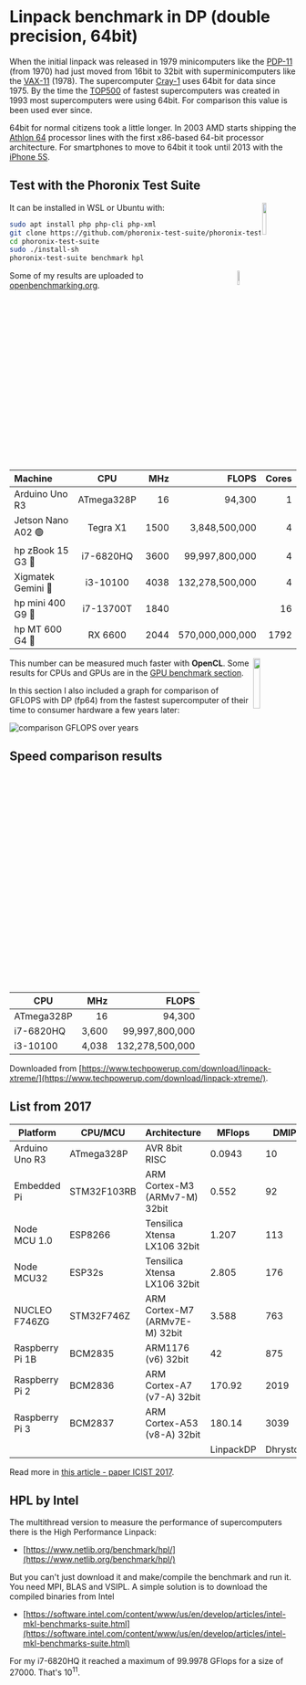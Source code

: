 # Linpack benchmark in DP (double precision, 64bit)

When the initial linpack was released in 1979 minicomputers like the [PDP-11](https://en.wikipedia.org/wiki/PDP-11) (from 1970) had just moved from 16bit to 32bit with superminicomputers like the [VAX-11](https://en.wikipedia.org/wiki/VAX-11) (1978). The supercomputer [Cray-1](https://en.wikipedia.org/wiki/Cray-1) uses 64bit for data since 1975. By the time the [TOP500](https://en.wikipedia.org/wiki/TOP500) of fastest supercomputers was created in 1993 most supercomputers were using 64bit. For comparison this value is been used ever since.

64bit for normal citizens took a little longer. In 2003 AMD starts shipping the [Athlon 64](https://en.wikipedia.org/wiki/Athlon_64) processor lines with the first x86-based 64-bit processor architecture. For smartphones to move to 64bit it took until 2013 with the [iPhone 5S](https://en.wikipedia.org/wiki/IPhone_5s).

## Test with the Phoronix Test Suite

<img src="https://kreier.github.io/benchmark/docs/pts_logo.png" align="right" width="12%">

It can be installed in WSL or Ubuntu with:

``` sh
sudo apt install php php-cli php-xml
git clone https://github.com/phoronix-test-suite/phoronix-test-suite/
cd phoronix-test-suite
sudo ./install-sh
phoronix-test-suite benchmark hpl
```

<img src="https://kreier.github.io/benchmark/docs/ob_logo.png" align="right" width="8%">

Some of my results are uploaded to [openbenchmarking.org](https://openbenchmarking.org/user/saiht).

|      Machine      |     CPU    |  MHz |      FLOPS      | Cores |
|:------------------|:----------:|-----:|----------------:|------:|
| Arduino Uno R3    | ATmega328P |   16 |          94,300 |     1 |
| Jetson Nano A02 🟢| Tegra X1   | 1500 |   3,848,500,000 |     4 |
| hp zBook 15 G3 🔵 | i7-6820HQ  | 3600 |  99,997,800,000 |     4 |
| Xigmatek Gemini 🔵| i3-10100   | 4038 | 132,278,500,000 |     4 |
| hp mini 400 G9 🔵 | i7-13700T  | 1840 |                 |    16 |
| hp MT 600 G4   🔴 | RX 6600    | 2044 | 570,000,000,000 | 1792  |

<img src="https://kreier.github.io/benchmark/docs/opencl_logo.png" align="right" width="15%">

This number can be measured much faster with **OpenCL**. Some results for CPUs and GPUs are in the [GPU benchmark section](../gpu/opencl/).

In this section I also included a graph for comparison of GFLOPS with DP (fp64) from the fastest supercomputer of their time to consumer hardware a few years later:

![comparison GFLOPS over years](https://kreier.github.io/benchmark/gpu/GFLOPS_time.png)

## Speed comparison results

|     CPU    |  MHz  |      FLOPS       |
| ---------- | ----: | ---------------: |
| ATmega328P |    16 |           94,300 |
|  i7-6820HQ | 3,600 |   99,997,800,000 |
|   i3-10100 | 4,038 |  132,278,500,000 |

Downloaded from [https://www.techpowerup.com/download/linpack-xtreme/](https://www.techpowerup.com/download/linpack-xtreme/).

## List from 2017

| Platform        | CPU/MCU     | Architecture                   | MFlops    | DMIPS     | MHz  | RAM kB  |
| --------------- | ----------- | ------------------------------ | --------- | --------- | ---: | ------: |
| Arduino Uno R3  | ATmega328P  | AVR 8bit RISC                  | 0.0943    | 10        | 16   | 2       |
| Embedded Pi     | STM32F103RB | ARM Cortex-M3 (ARMv7-M) 32bit  | 0.552     | 92        | 72   | 20      |
| Node MCU 1.0    | ESP8266     | Tensilica Xtensa LX106 32bit   | 1.207     | 113       | 80   | 64      |
| Node MCU32      | ESP32s      | Tensilica Xtensa LX106 32bit   | 2.805     | 176       | 160  | 520     |
| NUCLEO F746ZG   | STM32F746Z  | ARM Cortex-M7 (ARMv7E-M) 32bit | 3.588     | 763       | 216  | 320     |
| Raspberry Pi 1B | BCM2835     | ARM1176 (v6) 32bit             | 42        | 875       | 700  | 512000  |
| Raspberry Pi 2  | BCM2836     | ARM Cortex-A7 (v7-A) 32bit     | 170.92    | 2019      | 900  | 1024000 |
| Raspberry Pi 3  | BCM2837     | ARM Cortex-A53 (v8-A) 32bit    | 180.14    | 3039      | 1200 | 1024000 |
|                 |             |                                | LinpackDP | Dhrystone |      |         |

Read more in [this article - paper ICIST 2017](paper_ICIST_2017.pdf).


## HPL by Intel

The multithread version to measure the performance of supercomputers there is the High Performance Linpack:

- [https://www.netlib.org/benchmark/hpl/](https://www.netlib.org/benchmark/hpl/)

But you can't just download it and make/compile the benchmark and run it. You need MPI, BLAS and VSIPL. A simple solution is to download the compiled binaries from Intel

- [https://software.intel.com/content/www/us/en/develop/articles/intel-mkl-benchmarks-suite.html](https://software.intel.com/content/www/us/en/develop/articles/intel-mkl-benchmarks-suite.html)

For my i7-6820HQ it reached a maximum of 99.9978 GFlops for a size of 27000. That's $10^{11}$.
